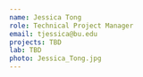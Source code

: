 ```yaml
---
name: Jessica Tong
role: Technical Project Manager
email: tjessica@bu.edu
projects: TBD
lab: TBD
photo: Jessica_Tong.jpg
---
```

